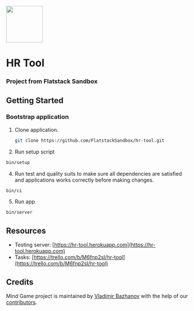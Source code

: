 [<img src="http://www.flatstack.com/logo.svg" width="100"/>](http://www.flatstack.com)

# HR Tool
### Project from Flatstack Sandbox

## Getting Started

### Bootstrap application

1. Clone application.

   ```bash
   git clone https://github.com/FlatstackSandbox/hr-tool.git
   ```
3. Run setup script

  ```bash
  bin/setup
  ```

4. Run test and quality suits to make sure all dependencies are satisfied and applications works correctly before making changes.

  ```bash
  bin/ci
  ```

5. Run app

  ```bash
  bin/server
  ```
  
## Resources

- Testing server: [https://hr-tool.herokuapp.com](https://hr-tool.herokuapp.com)
- Tasks: [https://trello.com/b/M6fnp2sI/hr-tool](https://trello.com/b/M6fnp2sI/hr-tool)

## Credits

Mind Game project is maintained by [Vladimir Bazhanov](http://github.com/vladimirbazhanov) with the help of our
[contributors](http://github.com/FlatstackSandbox/hr-tool/contributors).

